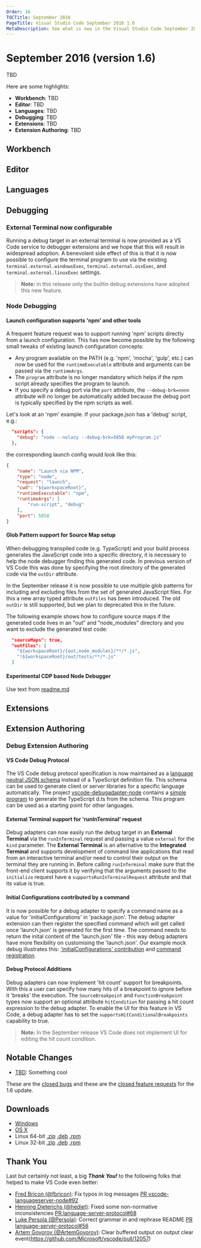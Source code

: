```yaml
---
Order: 16
TOCTitle: September 2016
PageTitle: Visual Studio Code September 2016 1.6
MetaDescription: See what is new in the Visual Studio Code September 2016 Release (1.6)
---
```


# September 2016 (version 1.6)

TBD

Here are some highlights:

* **Workbench**: TBD
* **Editor**: TBD
* **Languages**: TBD
* **Debugging**: TBD
* **Extensions**: TBD
* **Extension Authoring**: TBD

## Workbench

## Editor

## Languages

## Debugging

### External Terminal now configurable

Running a debug target in an external terminal is now provided as a VS Code service to debugger extensions and we hope that this will result in widespread adoption.
A benevolent side effect of this is that it is now possible to configure the terminal program to use via the existing `terminal.external.windowsExec`, `terminal.external.osxExec`, and `terminal.external.linuxExec` settings.

>**Note:** in this release only the builtin debug extensions have adopted this new feature.

### Node Debugging

#### Launch configuration supports 'npm' and other tools

A frequent feature request was to support running 'npm' scripts directly from a launch configuration.
This has now become possible by the following small tweaks of existing launch configuration concepts:
- Any program available on the PATH (e.g. 'npm', 'mocha', 'gulp', etc.) can now be used for the `runtimeExecutable` attribute and arguments can be passed via the `runtimeArgs`.
- The `program` attribute is no longer mandatory which helps if the npm script already specifies the program to launch.
- If you specify a debug port via the `port` attribute, the `--debug-brk=nnnn` attribute will no longer be automatically added because the debug port is typically specified by the npm scripts as well.

Let's look at an 'npm' example.
If your package.json has a 'debug' script, e.g.:
```json
  "scripts": {
    "debug": "node --nolazy --debug-brk=5858 myProgram.js"
  },
```

the corresponding launch config would look like this:
```json
{
	"name": "Launch via NPM",
	"type": "node",
	"request": "launch",
	"cwd": "${workspaceRoot}",
	"runtimeExecutable": "npm",
	"runtimeArgs": [
		"run-script", "debug"
	],
	"port": 5858
}
```

#### Glob Pattern support for Source Map setup

When debugging transpiled code (e.g. TypeScript) and your build process generates the JavaScript code into a specific directory, it is necessary to help the node debugger finding this generated code. In previous version of VS Code this was done by specifying the root directory of the generated code via the `outDir` attribute.

In the September release it is now possible to use multiple glob patterns for including and excluding files from the set of generated JavaScript files. For this a new array typed attribute `outFiles` has been introduced. The old `outDir` is still supported, but we plan to deprecated this in the future.

The following example shows how to configure source maps if the generated code lives in an "out" and "node_modules" directory and you want to exclude the generated test code:
```json
  "sourceMaps": true,
  "outFiles": [
    "${workspaceRoot}/{out,node_modules}/**/*.js",
    "!${workspaceRoot}/out/tests/**/*.js"
  ]
```

#### Experimental CDP based Node Debugger

Use text from [readme.md](https://marketplace.visualstudio.com/items?itemName=ms-vscode.node-debug2)

## Extensions

## Extension Authoring

### Debug Extension Authoring

#### VS Code Debug Protocol

The VS Code debug protocol specification is now maintained as a [language neutral JSON schema](https://github.com/Microsoft/vscode-debugadapter-node/blob/master/debugProtocol.json)
instead of a TypeScript definition file. This schema can be used to generate client or server libraries for a specific language automatically.
The project [vscode-debugadapter-node](https://github.com/Microsoft/vscode-debugadapter-node) contains a [simple program](https://github.com/Microsoft/vscode-debugadapter-node/blob/master/src/generator.ts)
to generate the TypeScript d.ts from the schema. This program can be used as a starting point for other languages.

#### External Terminal support for 'runInTerminal' request

Debug adapters can now easily run the debug target in an **External Terminal** via the `runInTerminal` request and passing a value `external` for the `kind` parameter. The **External Terminal** is an alternative to the **Integrated Terminal** and supports development of command line applications that read from an interactive terminal and/or need to control their output on the terminal they are running in. Before calling `runInTerminal` make sure that the front-end client supports it by verifying that the arguments passed to the `initialize` request have a `supportsRunInTerminalRequest` attribute and that its value is true.

#### Initial Configurations contributed by a command
It is now possible for a debug adapter to specify a command name as a value for 'initialConfigurations' in 'package.json'. The debug adapter extension can then register the specified command which will get called once 'launch.json' is generated for the first time. The command needs to return the inital content of the 'launch.json' file - this way debug adapters have more flexibility on customising the 'launch.json'. Our example mock debug illustrates this: ['initialConfigurations' contribution](https://github.com/Microsoft/vscode-mock-debug/blob/master/package.json#L83) and [command registration](https://github.com/Microsoft/vscode-mock-debug/blob/master/src/extension.ts#L29).

#### Debug Protocol Additions

Debug adapters can now implement 'hit count' support for breakpoints. With this a user can specify how many hits of a breakpoint to ignore before it 'breaks' the execution. The `SourceBreakpoint` and `FunctionBreakpoint` types now support an optional attribute `hitCondition` for passing a hit count expression to the debug adapter. To enable the UI for this feature in VS Code, a debug adapter has to set the `supportsHitConditionalBreakpoints` capability to true.

>**Note:** In the September release VS Code does not implement UI for editing the hit count condition.

## Notable Changes

* [TBD](https://github.com/Microsoft/vscode/issues/TBD): Something cool

These are the [closed bugs](https://github.com/Microsoft/vscode/issues?q=is%3Aissue+label%3Abug+milestone%3A%22September+2016%22+is%3Aclosed) and these are the [closed feature requests](https://github.com/Microsoft/vscode/issues?q=is%3Aissue+milestone%3A%22September+2016%22+is%3Aclosed+label%3Afeature-request) for the 1.6 update.

## Downloads

* [Windows](https://vscode-update.azurewebsites.net/1.6.0/win32/stable)
* [OS X](https://vscode-update.azurewebsites.net/1.6.0/darwin/stable)
* Linux 64-bit [.zip](https://vscode-update.azurewebsites.net/1.6.0/linux-x64/stable)
  [.deb](https://vscode-update.azurewebsites.net/1.6.0/linux-deb-x64/stable)
  [.rpm](https://vscode-update.azurewebsites.net/1.6.0/linux-rpm-x64/stable)
* Linux 32-bit [.zip](https://vscode-update.azurewebsites.net/1.6.0/linux-ia32/stable)
  [.deb](https://vscode-update.azurewebsites.net/1.6.0/linux-deb-ia32/stable)
  [.rpm](https://vscode-update.azurewebsites.net/1.6.0/linux-rpm-ia32/stable)

## Thank You

Last but certainly not least, a big *__Thank You!__* to the following folks that helped to make VS Code even better:

* [Fred Bricon (@fbricon)](https://github.com/fbricon): Fix typos in log messages [PR vscode-languageserver-node#92](https://github.com/Microsoft/vscode-languageserver-node/pull/92)
* [Henning Dieterichs (@hediet)](https://github.com/hediet): Fixed some non-normative inconsistencies [PR language-server-protocol#68](https://github.com/Microsoft/language-server-protocol/pull/68)
* [Luke Persola (@Persola)](https://github.com/Persola): Correct grammar in and rephrase README [PR language-server-protocol#56](https://github.com/Microsoft/language-server-protocol/pull/56)
* [Artem Govorov (@ArtemGovorov)](https://github.com/ArtemGovorov): Clear buffered output on output clear event(https://github.com/Microsoft/vscode/pull/12057)
